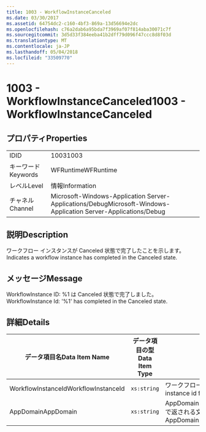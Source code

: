 ```yaml
---
title: 1003 - WorkflowInstanceCanceled
ms.date: 03/30/2017
ms.assetid: 64754dc2-c160-4bf3-869a-13d56694e2dc
ms.openlocfilehash: c76a2dab6a95bda7f3969af07f814aba30071c7f
ms.sourcegitcommit: 3d5d33f384eeba41b2dff79d096f47ccc8d8f03d
ms.translationtype: MT
ms.contentlocale: ja-JP
ms.lasthandoff: 05/04/2018
ms.locfileid: "33509770"
---
```

# <a name="1003---workflowinstancecanceled"></a><span data-ttu-id="cbd78-102">1003 - WorkflowInstanceCanceled</span><span class="sxs-lookup"><span data-stu-id="cbd78-102">1003 - WorkflowInstanceCanceled</span></span>
## <a name="properties"></a><span data-ttu-id="cbd78-103">プロパティ</span><span class="sxs-lookup"><span data-stu-id="cbd78-103">Properties</span></span>  
  
|||  
|-|-|  
|<span data-ttu-id="cbd78-104">ID</span><span class="sxs-lookup"><span data-stu-id="cbd78-104">ID</span></span>|<span data-ttu-id="cbd78-105">1003</span><span class="sxs-lookup"><span data-stu-id="cbd78-105">1003</span></span>|  
|<span data-ttu-id="cbd78-106">キーワード</span><span class="sxs-lookup"><span data-stu-id="cbd78-106">Keywords</span></span>|<span data-ttu-id="cbd78-107">WFRuntime</span><span class="sxs-lookup"><span data-stu-id="cbd78-107">WFRuntime</span></span>|  
|<span data-ttu-id="cbd78-108">レベル</span><span class="sxs-lookup"><span data-stu-id="cbd78-108">Level</span></span>|<span data-ttu-id="cbd78-109">情報</span><span class="sxs-lookup"><span data-stu-id="cbd78-109">Information</span></span>|  
|<span data-ttu-id="cbd78-110">チャネル</span><span class="sxs-lookup"><span data-stu-id="cbd78-110">Channel</span></span>|<span data-ttu-id="cbd78-111">Microsoft-Windows-Application Server-Applications/Debug</span><span class="sxs-lookup"><span data-stu-id="cbd78-111">Microsoft-Windows-Application Server-Applications/Debug</span></span>|  
  
## <a name="description"></a><span data-ttu-id="cbd78-112">説明</span><span class="sxs-lookup"><span data-stu-id="cbd78-112">Description</span></span>  
 <span data-ttu-id="cbd78-113">ワークフロー インスタンスが Canceled 状態で完了したことを示します。</span><span class="sxs-lookup"><span data-stu-id="cbd78-113">Indicates a workflow instance has completed in the Canceled state.</span></span>  
  
## <a name="message"></a><span data-ttu-id="cbd78-114">メッセージ</span><span class="sxs-lookup"><span data-stu-id="cbd78-114">Message</span></span>  
 <span data-ttu-id="cbd78-115">WorkflowInstance ID: %1 は Canceled 状態で完了しました。</span><span class="sxs-lookup"><span data-stu-id="cbd78-115">WorkflowInstance Id: '%1' has completed in the Canceled state.</span></span>  
  
## <a name="details"></a><span data-ttu-id="cbd78-116">詳細</span><span class="sxs-lookup"><span data-stu-id="cbd78-116">Details</span></span>  
  
|<span data-ttu-id="cbd78-117">データ項目名</span><span class="sxs-lookup"><span data-stu-id="cbd78-117">Data Item Name</span></span>|<span data-ttu-id="cbd78-118">データ項目の型</span><span class="sxs-lookup"><span data-stu-id="cbd78-118">Data Item Type</span></span>|<span data-ttu-id="cbd78-119">説明</span><span class="sxs-lookup"><span data-stu-id="cbd78-119">Description</span></span>|  
|--------------------|--------------------|-----------------|  
|<span data-ttu-id="cbd78-120">WorkflowInstanceId</span><span class="sxs-lookup"><span data-stu-id="cbd78-120">WorkflowInstanceId</span></span>|`xs:string`|<span data-ttu-id="cbd78-121">ワークフローのインスタンス ID</span><span class="sxs-lookup"><span data-stu-id="cbd78-121">The instance id for the workflow</span></span>|  
|<span data-ttu-id="cbd78-122">AppDomain</span><span class="sxs-lookup"><span data-stu-id="cbd78-122">AppDomain</span></span>|`xs:string`|<span data-ttu-id="cbd78-123">AppDomain.CurrentDomain.FriendlyName で返される文字列。</span><span class="sxs-lookup"><span data-stu-id="cbd78-123">The string returned by AppDomain.CurrentDomain.FriendlyName.</span></span>|
